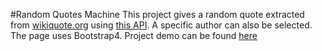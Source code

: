 #Random Quotes Machine
This project gives a random quote extracted from [wikiquote.org](wikiquote.org) using [this API](https://github.com/natetyler/wikiquotes-api). A specific author can also be selected. The page uses Bootstrap4. Project demo can be found [here](http://htmlpreview.github.io/?https://github.com/ssaleem/Random-Quotes/blob/master/index.html)